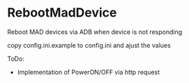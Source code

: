 # RebootMadDevice
Reboot MAD devices via ADB when device is not responding

copy config.ini.example to config.ini and ajust the values



ToDo:
- Implementation of PowerON/OFF via http request
